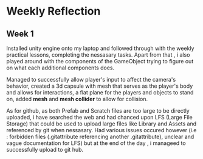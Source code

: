 
# Weekly Reflection

## Week 1

Installed unity engine onto my laptop and followed through with the weekly practical lessons, completing the nessasary tasks. Apart from that , 
i also played around with the components of the GameObject trying to figure out on what each additional components does.  

Managed to successfully allow player's input to affect the camera's behavior, created a 3d capsule with mesh that serves as the player's body and allows 
for interactions, a flat plane for the players and objects to stand on, added **mesh** and **mesh collider** to allow for collision.  

As for github, as both Prefab and Scratch files are too large to be directly uploaded, i have searched the web and had chanced upon LFS (Large File Storage)
that could be used to upload large files like Library and Assets and referenced by git when nessasary. Had various issues occured however (i.e : forbidden 
files (.gitattribute referencing another .gitattribute), unclear and vague documentation for LFS) but at the end of the day , i manageed to successfully upload
to git hub.
